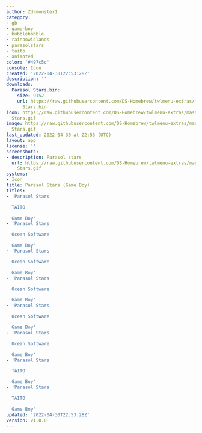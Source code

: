 ```yaml
---
author: Zdrmonster1
category:
- gb
- game-boy
- bubblebobble
- rainbowislands
- parasolstars
- taito
- animated
color: '#497c5c'
console: Icon
created: '2022-04-30T22:53:28Z'
description: ''
downloads:
  Parasol Stars.bin:
    size: 9152
    url: https://raw.githubusercontent.com/DS-Homebrew/twlmenu-extras/master/_nds/TWiLightMenu/icons/Parasol
      Stars.bin
icon: https://raw.githubusercontent.com/DS-Homebrew/twlmenu-extras/master/_nds/TWiLightMenu/icons/gif/Parasol
  Stars.gif
image: https://raw.githubusercontent.com/DS-Homebrew/twlmenu-extras/master/_nds/TWiLightMenu/icons/gif/Parasol
  Stars.gif
last_updated: 2022-04-30 at 22:53 (UTC)
layout: app
license: ''
screenshots:
- description: Parasol stars
  url: https://raw.githubusercontent.com/DS-Homebrew/twlmenu-extras/master/_nds/TWiLightMenu/icons/gif/Parasol
    Stars.gif
systems:
- Icon
title: Parasol Stars (Game Boy)
titles:
- 'Parasol Stars

  TAITO

  Game Boy'
- 'Parasol Stars

  Ocean Software

  Game Boy'
- 'Parasol Stars

  Ocean Software

  Game Boy'
- 'Parasol Stars

  Ocean Software

  Game Boy'
- 'Parasol Stars

  Ocean Software

  Game Boy'
- 'Parasol Stars

  Ocean Software

  Game Boy'
- 'Parasol Stars

  TAITO

  Game Boy'
- 'Parasol Stars

  TAITO

  Game Boy'
updated: '2022-04-30T22:53:28Z'
version: v1.0.0
---
```

